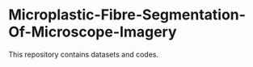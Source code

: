 # Microplastic-Fibre-Segmentation-Of-Microscope-Imagery
This repository contains datasets and codes.
